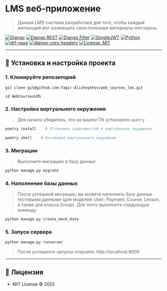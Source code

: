 # LMS веб-приложение

>Данная LMS-система разработана для того, чтобы каждый желающий мог размещать свои полезные материалы или курсы.

[![Django](https://img.shields.io/badge/Django-3.2.18-blue?logo=django&logoColor=white)](https://www.djangoproject.com/)
[![Django REST](https://img.shields.io/badge/DRF-3.16.0-red?logo=json&logoColor=white)](https://www.django-rest-framework.org/)
[![Django Filter](https://img.shields.io/badge/django--filter-23.1-blue?logo=filter&logoColor=white)](https://django-filter.readthedocs.io/en/stable/)
[![SimpleJWT](https://img.shields.io/badge/Simple_JWT-5.2.2-ff69b4?logo=jsonwebtokens&logoColor=white)](https://django-rest-framework-simplejwt.readthedocs.io/)
[![Python](https://img.shields.io/badge/Python-3.11+-yellow?logo=python&logoColor=white)](https://www.python.org/)
[![drf-yasg](https://img.shields.io/badge/drf--yasg-1.21.6-brightgreen?logo=swagger&logoColor=white)](https://drf-yasg.readthedocs.io/en/stable/readme.html#usage)
[![django-cors-headers](https://img.shields.io/badge/django--cors--headers-4.3.1-success?logo=cors&logoColor=white)](https://pypi.org/project/django-cors-headers/)
[![License: MIT](https://img.shields.io/badge/License-MIT-green)](https://opensource.org/licenses/MIT)

---

## 🧰 Установка и настройка проекта

### 1. Клонируйте репозиторий
```commandline
git clone git@github.com:Tagir-Alisheykhov/web_courses_lms.git
``` 
```commandline
cd WebCoursesLMS   
```

### 2. Настройка виртуального окружения
>Для начала убедитесь, что на вашем ПК установлен `poetry`
```bash
poetry install    # Установка зависимостей в виртуальное окружение
```
```bash
poetry shell    # Активация виртуального окружения 
```


### 3. Миграции
>Выполните миграцию в базу данных
```bash
python manage.py migrate
```

### 4. Наполнение базы данных
> После успешной миграции, вы можете наполнить базу данных тестовыми данными (для моделей: User; Payment;
> Course; Lesson, а также для класса Group). Для этого выполните следующую команду:
```bash
python manage.py create_mock_data
```


### 5. Запуск сервера
```bash
python manage.py runserver
```
>После успешного запуска откройте: http://localhost:8000

---

## 📄 Лицензия
- MIT License © 2025
